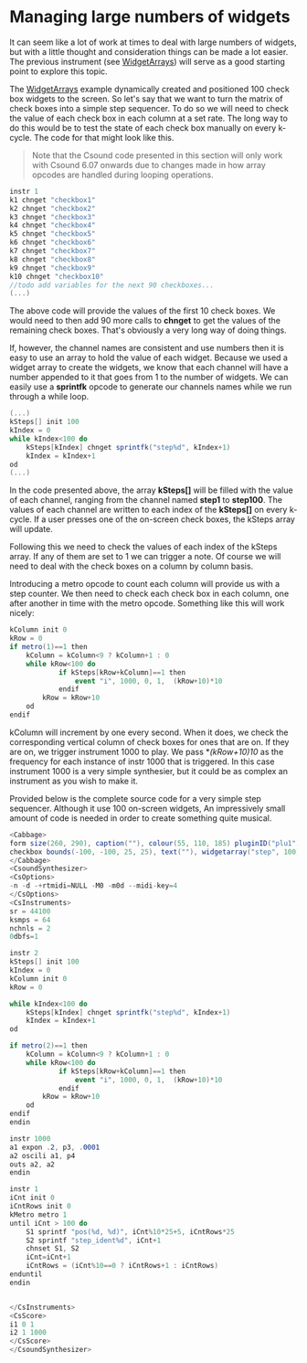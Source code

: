 # Managing large numbers of widgets

It can seem like a lot of work at times to deal with large numbers of widgets, but with a little thought and consideration things can be made a lot easier. The previous instrument (see [WidgetArrays](./widget_arrays.md)) will serve as a good starting point to explore this topic. 

The [WidgetArrays](./widget_arrays.md) example dynamically created and positioned 100 check box widgets to the screen. So let's say that we want to turn the matrix of check boxes into a simple step sequencer. To do so we will need to check the value of each check box in each column at a set rate. The long way to do this would be to test the state of each check box manually on every k-cycle. The code for that might look like this.

> Note that the Csound code presented in this section will only work with Csound 6.07 onwards due to changes made in how array opcodes are handled during looping operations.

```csharp
instr 1
k1 chnget "checkbox1"
k2 chnget "checkbox2"
k3 chnget "checkbox3"
k4 chnget "checkbox4"
k5 chnget "checkbox5"
k6 chnget "checkbox6"
k7 chnget "checkbox7"
k8 chnget "checkbox8"
k9 chnget "checkbox9"
k10 chnget "checkbox10"
//todo add variables for the next 90 checkboxes...
(...)
```
The above code will provide the values of the first 10 check boxes. We would need to then add 90 more calls to **chnget** to get the values of the remaining check boxes. That's obviously a very long way of doing things. 

If, however, the channel names are consistent and use numbers then it is easy to use an array to hold the value of each widget. Because we used a widget array to create the widgets, we know that each channel will have a number appended to it that goes from 1 to the number of widgets. We can easily use a **sprintfk** opcode to generate our channels names while we run through a while loop. 

```csharp
(...)
kSteps[] init 100
kIndex = 0
while kIndex<100 do
	kSteps[kIndex] chnget sprintfk("step%d", kIndex+1)
	kIndex = kIndex+1
od 
(...)
```
In the code presented above, the array **kSteps[]** will be filled with the value of each channel, ranging from the channel named **step1** to **step100**. The values of each channel are written to each index of the **kSteps[]** on every k-cycle. If a user presses one of the on-screen check boxes, the kSteps array will update. 

Following this we need to check the values of each index of the kSteps array. If any of them are set to 1 we can trigger a note. Of course we will need to deal with the check boxes on a column by column basis. 

Introducing a metro opcode to count each column will provide us with a step counter. We then need to check each check box in each column, one after another in time with the metro opcode. Something like this will work nicely:

```csharp
kColumn init 0
kRow = 0
if metro(1)==1 then
	kColumn = kColumn<9 ? kColumn+1 : 0
	while kRow<100 do
			if kSteps[kRow+kColumn]==1 then
				event "i", 1000, 0, 1,  (kRow+10)*10
			endif  
		kRow = kRow+10
	od		
endif 
```   
kColumn will increment by one every second. When it does, we check the corresponding vertical column of check boxes for ones that are on. If they are on, we trigger instrument 1000 to play. We pass **(kRow+10)*10** as the frequency for each instance of instr 1000 that is triggered. In this case instrument 1000 is a very simple synthesier, but it could be as complex an instrument as you wish to make it. 

Provided below is the complete source code for a very simple step sequencer. Although it use 100 on-screen widgets, An impressively small amount of code is needed in order to create something quite musical.    


```csharp
<Cabbage>
form size(260, 290), caption(""), colour(55, 110, 185) pluginID("plu1")
checkbox bounds(-100, -100, 25, 25), text(""), widgetarray("step", 100), value(0)
</Cabbage>
<CsoundSynthesizer>
<CsOptions>
-n -d -+rtmidi=NULL -M0 -m0d --midi-key=4
</CsOptions>
<CsInstruments>
sr = 44100
ksmps = 64
nchnls = 2
0dbfs=1

instr 2
kSteps[] init 100
kIndex = 0
kColumn init 0
kRow = 0

while kIndex<100 do
	kSteps[kIndex] chnget sprintfk("step%d", kIndex+1)
	kIndex = kIndex+1
od

if metro(2)==1 then
	kColumn = kColumn<9 ? kColumn+1 : 0
	while kRow<100 do
			if kSteps[kRow+kColumn]==1 then
				event "i", 1000, 0, 1,  (kRow+10)*10
			endif  
		kRow = kRow+10
	od		
endif            
endin

instr 1000
a1 expon .2, p3, .0001
a2 oscili a1, p4
outs a2, a2
endin

instr 1
iCnt init 0
iCntRows init 0
kMetro metro 1
until iCnt > 100 do
    S1 sprintf "pos(%d, %d)", iCnt%10*25+5, iCntRows*25
    S2 sprintf "step_ident%d", iCnt+1
    chnset S1, S2
    iCnt=iCnt+1
    iCntRows = (iCnt%10==0 ? iCntRows+1 : iCntRows)
enduntil
endin


</CsInstruments>  
<CsScore> 
i1 0 1
i2 1 1000
</CsScore>
</CsoundSynthesizer>
```
